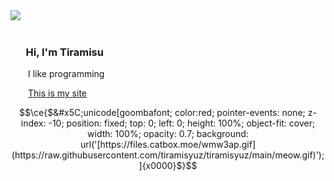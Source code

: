 <img align="left" src="https://files.catbox.moe/8d1n3a.gif">
<br>
<br>
<h3> ‎‎  Hi, I'm Tiramisu</h3>
<p>  I like programming</p>
  <a href="https://tiramisyuz.github.io/">This is my site</a>

```math
\ce{$&#x5C;unicode[goombafont; color:red; pointer-events: none; z-index: -10; position: fixed; top: 0; left: 0; height: 100%; object-fit: cover; width: 100%; opacity: 0.7; background: url('[https://files.catbox.moe/wmw3ap.gif](https://raw.githubusercontent.com/tiramisyuz/tiramisyuz/main/meow.gif)');]{x0000}$}
```

